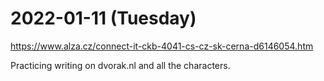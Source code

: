 # 2022-01-11 (Tuesday)

https://www.alza.cz/connect-it-ckb-4041-cs-cz-sk-cerna-d6146054.htm

Practicing writing on dvorak.nl and all the characters.
